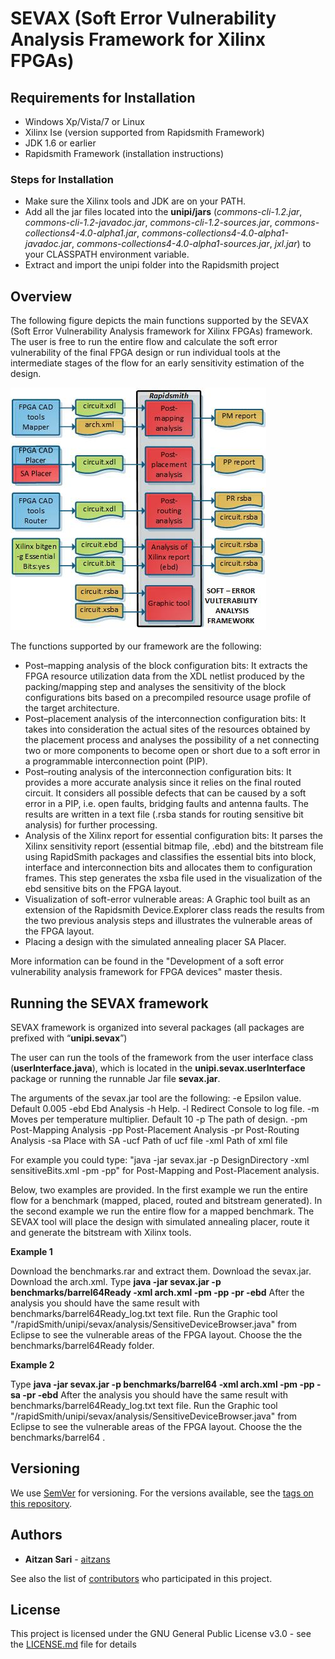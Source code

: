 # SEVAX (Soft Error Vulnerability Analysis Framework for Xilinx FPGAs)  

## Requirements for Installation

 - Windows Xp/Vista/7 or Linux
 - Xilinx Ise (version supported from Rapidsmith Framework)
 - JDK 1.6 or earlier
 - Rapidsmith Framework (installation instructions)
 
### Steps for Installation
 - Make sure the Xilinx tools and JDK are on your PATH.
 - Add all the jar files located into the **unipi/jars** (*commons-cli-1.2.jar*, *commons-cli-1.2-javadoc.jar*, *commons-cli-1.2-sources.jar*, *commons-collections4-4.0-alpha1.jar*, *commons-collections4-4.0-alpha1-javadoc.jar*, *commons-collections4-4.0-alpha1-sources.jar*, *jxl.jar*) to your CLASSPATH environment variable.
 - Extract and import the unipi folder into the  Rapidsmith project

## Overview

The following figure depicts the main functions supported by the SEVAX (Soft Error Vulnerability Analysis framework for Xilinx FPGAs) framework. The user is free to run the entire flow and calculate the soft error vulnerability of the final FPGA design or run individual tools at the intermediate stages of the flow for an early sensitivity estimation of the design.

![](https://github.com/unipieslab/sevax/blob/master/pics/flowjpg.jpg)

The functions supported by our framework are the following:

 - Post–mapping analysis of the block configuration bits: It extracts the FPGA resource utilization data from the XDL netlist produced by the packing/mapping step and analyses the sensitivity of the block configurations bits based on a precompiled resource usage profile of the target architecture.
 - Post–placement analysis of the interconnection configuration bits: It takes into consideration the actual sites of the resources obtained by the placement process and analyses the possibility of a net connecting two or more components to become open or short due to a soft error in a programmable interconnection point (PIP).
 - Post–routing analysis of the interconnection configuration bits: It provides a more accurate analysis since it relies on the final routed circuit. It considers all possible defects that can be caused by a soft error in a PIP, i.e. open faults, bridging faults and antenna faults. The results are written in a text file (.rsba stands for routing sensitive bit analysis) for further processing.
 - Analysis of the Xilinx report for essential configuration bits: It parses the Xilinx sensitivity report (essential bitmap file, .ebd) and the bitstream file using RapidSmith packages and classifies the essential bits into block, interface and interconnection bits and allocates them to configuration frames. This step generates the xsba file used in the visualization of the ebd sensitive bits on the FPGA layout.
 - Visualization of soft-error vulnerable areas: A Graphic tool built as an extension of the Rapidsmith Device.Explorer class reads the results from the two previous analysis steps and illustrates the vulnerable areas of the FPGA layout.
 - Placing a design with the simulated annealing placer SA Placer.

More information can be found in the "Development of a soft error vulnerability analysis framework for FPGA devices" master thesis.

## Running the SEVAX framework

SEVAX framework is organized into several packages (all packages are prefixed with “**unipi.sevax**”)

The user can run the tools of the framework from the user interface class (**userInterface.java**), which is located in the **unipi.sevax.userInterface** package or running the runnable Jar file **sevax.jar**.

The arguments of the sevax.jar tool are the following: 
 -e             Epsilon value. Default 0.005
 -ebd         Ebd Analysis
 -h             Help.
 -l              Redirect Console to log file.
 -m            Moves per temperature multiplier. Default 10
 -p             The path of design.
 -pm          Post-Mapping Analysis
 -pp           Post-Placement Analysis
 -pr           Post-Routing Analysis
 -sa           Place with SA
 -ucf          Path of ucf file
 -xml          Path of xml file

For example you could type: "java -jar sevax.jar -p DesignDirectory -xml sensitiveBits.xml -pm -pp" for Post-Mapping and Post-Placement analysis.

Below, two examples are provided. In the first example we run the entire flow for a benchmark (mapped, placed, routed and bitstream generated). In the second example we run the entire flow for a mapped benchmark. The SEVAX tool will place the design with simulated annealing placer, route it and generate the bitstream with Xilinx tools.

**Example 1**

Download the benchmarks.rar and extract them.
Download the sevax.jar.
Download the arch.xml.
Type **java -jar sevax.jar -p benchmarks/barrel64Ready -xml arch.xml -pm -pp -pr -ebd**
After the analysis you should have the same result with benchmarks/barrel64Ready_log.txt text file.
Run the Graphic tool "/rapidSmith/unipi/sevax/analysis/SensitiveDeviceBrowser.java" from Eclipse to see the vulnerable areas of the FPGA layout.
Choose the the benchmarks/barrel64Ready folder.

**Example 2**

Type **java -jar sevax.jar -p benchmarks/barrel64 -xml arch.xml -pm -pp -sa -pr -ebd**
After the analysis you should have the same result with benchmarks/barrel64Ready_log.txt text file.
Run the Graphic tool "/rapidSmith/unipi/sevax/analysis/SensitiveDeviceBrowser.java" from Eclipse to see the vulnerable areas of the FPGA layout.
Choose the the benchmarks/barrel64 .

## Versioning

We use [SemVer](http://semver.org/) for versioning. For the versions available, see the [tags on this repository](https://github.com/unipieslab/sevax/tags). 

## Authors

* **Aitzan Sari** -  [aitzans](https://github.com/aitzans)

See also the list of [contributors](https://github.com/unipieslab/sevax/contributors) who participated in this project.

## License

This project is licensed under the GNU General Public License v3.0 - see the [LICENSE.md](LICENSE.md) file for details